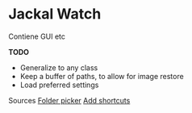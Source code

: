 # Jackal Watch

Contiene GUI etc


**TODO**
- Generalize to any class
- Keep a buffer of paths, to allow for image restore
- Load preferred settings

Sources
[Folder picker](https://www.reddit.com/r/GTK/comments/16mv5fl/unsure_how_to_use_gtkfiledialog_to_return_the/)
[Add shortcuts](https://www.reddit.com/r/GTK/comments/utesgp/quit_doesnt_work_in_gtk4_with_python/)